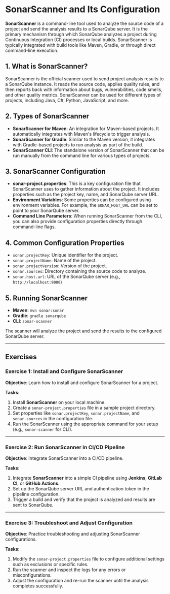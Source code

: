 # SonarScanner and Its Configuration

**SonarScanner** is a command-line tool used to analyze the source code of 
a project and send the analysis results to a SonarQube server. It is the 
primary mechanism through which SonarQube analyzes a project during 
Continuous Integration (CI) processes or local builds. SonarScanner is 
typically integrated with build tools like Maven, Gradle, or through direct 
command-line execution.     

## 1. What is SonarScanner?

SonarScanner is the official scanner used to send project analysis results 
to a SonarQube instance. It reads the source code, applies quality rules, 
and then reports back with information about bugs, vulnerabilities, code 
smells, and other quality metrics. SonarScanner can be used for different 
types of projects, including Java, C#, Python, JavaScript, and more.    

## 2. Types of SonarScanner

- **SonarScanner for Maven**: An integration for Maven-based projects. It 
  automatically integrates with Maven's lifecycle to trigger analysis. 
- **SonarScanner for Gradle**: Similar to the Maven version, it integrates 
  with Gradle-based projects to run analysis as part of the build. 
- **SonarScanner CLI**: The standalone version of SonarScanner that can be 
  run manually from the command line for various types of projects. 

## 3. SonarScanner Configuration

- **sonar-project.properties**: This is a key configuration file that 
  SonarScanner uses to gather information about the project. It includes 
  properties such as the project key, name, and SonarQube server URL.   
- **Environment Variables**: Some properties can be configured using 
  environment variables. For example, the `SONAR_HOST_URL` can be set to 
  point to your SonarQube server. 
- **Command Line Parameters**: When running SonarScanner from the CLI, you 
  can also provide configuration properties directly through command-line 
  flags. 

## 4. Common Configuration Properties
 
- `sonar.projectKey`: Unique identifier for the project.
- `sonar.projectName`: Name of the project.
- `sonar.projectVersion`: Version of the project.
- `sonar.sources`: Directory containing the source code to analyze.
- `sonar.host.url`: URL of the SonarQube server (e.g., `http://localhost:9000`)

## 5. Running SonarScanner

- **Maven**: `mvn sonar:sonar`
- **Gradle**: `gradle sonarqube`
- **CLI**: `sonar-scanner`

The scanner will analyze the project and send the results to the configured 
SonarQube server. 

---

## Exercises

### Exercise 1: Install and Configure SonarScanner

**Objective**: 
Learn how to install and configure SonarScanner for a project.

**Tasks**:
1. Install **SonarScanner** on your local machine.
2. Create a `sonar-project.properties` file in a sample project directory.
3. Set properties like `sonar.projectKey`, `sonar.projectName`, 
   and `sonar.sources` in the configuration file.
4. Run the SonarScanner using the appropriate command for your setup
   (e.g., `sonar-scanner` for CLI).

---

### Exercise 2: Run SonarScanner in CI/CD Pipeline

**Objective**: 
Integrate SonarScanner into a CI/CD pipeline.

**Tasks**:
1. Integrate **SonarScanner** into a simple CI pipeline using **Jenkins**, 
   **GitLab CI**, or **GitHub Actions**. 
2. Set up the SonarQube server URL and authentication token in the pipeline 
   configuration. 
3. Trigger a build and verify that the project is analyzed and results are 
   sent to SonarQube. 

---

### Exercise 3: Troubleshoot and Adjust Configuration

**Objective**: 
Practice troubleshooting and adjusting SonarScanner configurations.

**Tasks**:
1. Modify the `sonar-project.properties` file to configure additional 
   settings such as exclusions or specific rules. 
2. Run the scanner and inspect the logs for any errors or misconfigurations.
3. Adjust the configuration and re-run the scanner until the analysis 
   completes successfully. 
